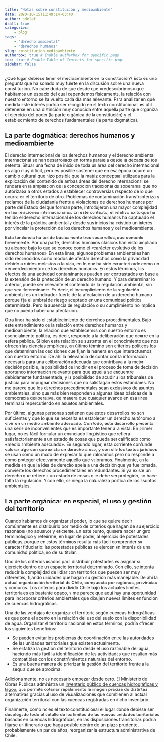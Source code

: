 ```yaml
---
title: "Notas sobre constitución y medioambiente"
date: 2020-10-15T11:49:14-03:00
author: odelaf
draft: true
categories:
    - blog
tags:
    - "derecho ambiental"
    - "derechos humanos"
slug: constitucion-medioambiente
authorbox: true # Enable authorbox for specific page
toc: true # Enable Table of Contents for specific page
sidebar: false 
---
```


¿Qué lugar debiese tener el medioambiente en la constitución? Esta es una pregunta que ha sonado muy fuerte en la discusión sobre una nueva constitución. No cabe duda de que desde que «redescubrimos» que habitamos un espacio del cual dependemos físicamente, la relación con nuestro entorno se ha vuelto cada día más relevante. Para analizar en qué medida este interés podría ser recogido en el texto constitucional, es útil detenerse en una distinción muy conocida entre aquella parte que organiza el ejercicio del poder (la parte orgánica de la constitución) y el establecimiento de derechos fundamentales (la parte dogmática).

## La parte dogmática: derechos humanos y medioambiente

El derecho internacional de los derechos humanos y el derecho ambiental internacional se han desarrollado en forma paralela desde la década de los setenta. Situar una fecha de inicio de toda un área del derecho internacional es algo muy difícil, pero es posible sostener que en esa época ocurre un cambio cultural que hizo posible que la matriz conceptual utilizada para la explicación del contenido de ambas áreas del derecho internacional se fundara en la ampliación de la concepción tradicional de soberanía, que no autorizaba a otros estados a establecer controversias respecto de lo que ocurra en el territorio de otro. Problemas de contaminación transfronteriza y reclamos de la ciudadanía frente a violaciones de derechos humanos por parte del Estado del que forman parte, introdujeron una mayor complejidad en las relaciones internacionales. En este contexto, el relativo éxito que ha tenido el derecho internacional de los derechos humanos ha capturado el interés de la práctica ambiental y desde sus inicios ha existido un interés por vincular la protección de los derechos humanos y del medioambiente.

Esta tendencia ha tenido básicamente tres desarrollos, que comento brevemente. Por una parte, derechos humanos clásicos han visto ampliado su alcance bajo lo que se conoce como el «carácter evolutivo de los derechos humanos». En esta línea, algunos problemas ambientales han sido reconocidos como modos de afectar derechos como la privacidad debido a ruidos molestos o la vida, en lo que ha sido caracterizado como un «enverdecimiento» de los derechos humanos. En estos términos, los efectos de una actividad contaminantes pueden ser contrastados en base a la extensión de la protección de un derecho humano. Y para determinar lo anterior, puede ser relevante el contenido de la regulación ambiental, sin que sea determinante. Es decir, el incumplimiento de la regulación ambiental es un indicador fuerte de la afectación de un derecho humano porque fija el umbral de riesgo aceptado en una comunidad política determinada. Pero la ausencia de regulación o su cumplimiento no implica que no pueda haber una afectación.

Otra línea ha sido el establecimiento de derechos procedimentales. Bajo este entendimiento de la relación entre derechos humanos y medioambiente, la relación que establecemos con nuestro entorno es esencialmente política, es decir, responde a la deliberación que ocurre en la esfera pública. Si bien esta relación se sustenta en el conocimiento que nos ofrecen las ciencias empíricas, en último término son criterios políticos los que determinan las decisiones que fijan la manera en que interactuamos con nuestro entorno. De ahí la relevancia de contar con la información necesaria para una deliberación adecuada que contribuya a la mejor decisión posible, la posibilidad de incidir en el proceso de toma de decisión aportando información relevante para que aquella se encuentre debidamente fundamentada, y la posibilidad de acudir a los tribunales de justicia para impugnar decisiones que no satisfagan estos estándares. No me parece que los derechos procedimentales sean exclusivos de asuntos ambientales, sino que más bien responden a algunas ideas básicas de la democracia deliberativa, de manera que cualquier avance en esa línea terminará repercutiendo en asuntos ambientales.

Por último, algunas personas sostienen que estos desarrollos no son suficientes y que lo que se necesita es establecer un derecho autónomo a vivir en un medio ambiente adecuado. Con todo, este desarrollo presenta una serie de inconvenientes que es importante tener a la vista. En primer lugar, no es fácil formular un enunciado lingüistico que refiera satisfactoriamente a un estado de cosas que pueda ser calificado como «medio ambiente adecuado». En segundo lugar, esta corriente confunde valorar algo con que exista un derecho a eso, y con ello los textos jurídicos se usan como un modo de expresar lo que valoramos pero no responde a cómo proteger efectivamente aquello que valoramos. Finalmente, en la medida en que la idea de derecho apela a una decisión que ya fue tomada, convierte los derechos procedimentales en redundantes. Si ya existe un derecho que refiere a un estado de cosas que debe ser protegido, no hace falta la regulación. Y con ello, se niega la naturaleza política de los asuntos ambientales.

## La parte orgánica: en especial, el uso y gestión del territorio

Cuando hablamos de organizar el poder, lo que se quiere decir comúnmente es distribuirlo por medio de criterios que hagan de su ejercicio razonable (no abusivo) y eficiente. En este punto, quisiera hacer un giro terminológico y referirme, en lugar de poder, al ejercicio de potestades públicas, porque en estos términos resulta más fácil comprender su caracter fiduciario: las potestades públicas se ejercen en interés de una comunidad política, no de su titular.

Uno de los criterios usados para distribuir potestades es asignar su ejercicio dentro de un espacio territorial determinado. Con ello, se intenta reducir la complejidad de lidiar con territorios que pueden ser muy diferentes, fijando unidades que hagan su gestión más manejable. De ahí la actual organización territorial de Chile, compuesta por regiones, provincias y comunas. Los criterios para dividir Chile bajo los actuales límites territoriales es bastante opaco, y me parece que aquí hay una oportunidad para incorporar criterios ambientales que dibujen nuevos límites en función de cuencas hidrográficas.

Una de las ventajas de organizar el territorio según cuencas hidrográficas es que pone el acento en la relación del uso del suelo con la disponibilidad de agua. Organizar el territorio nacional en estos términos, podría ofrecer los siguientes beneficios:

* Se pueden evitar los problemas de coordinación entre las autoridades de las unidades territoriales que existen actualmente.
* Se enfatiza la gestión del territorio desde el uso razonable del agua, haciendo más fácil la identificación de las actividades que resultan más compatibles con los constrñimientos naturales del entorno.
* Es una buena manera de priorizar la gestión del territorio frente a la sequía que se aproxima.

Adicionalmente, no es necesario empezar desde cero. El Ministerio de Obras Públicas administra un [inventario público de cuencas hidrográficas y lagos](https://dga.mop.gob.cl/ADMINISTRACIONRECURSOSHIDRICOS/INVENTARIO_CUENCAS_LAGOS/Paginas/default.aspx), que permite obtener rápidamente la imagen precisa de distintas alternativas gracias al uso de visualizaciones que combienen al actual organización territorial con las cuencas registradas en dicho inventario.

Finalmente, como no es el texto constitucional el lugar donde debiese ser desplegado todo el detalle de los límites de las nuevas unidades territoriales basadas en cuencas hidrográficas, en las disposiciones transitorias podría fijarse un itinerario que haga posible dentro de un plazo prudente, probablemente un par de años, reorganizar la estructura administrativa de Chile.
